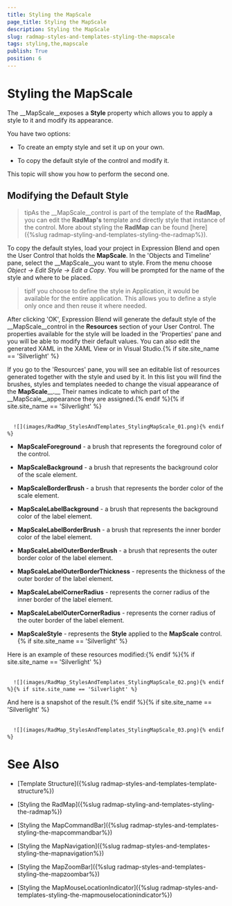 ```yaml
---
title: Styling the MapScale
page_title: Styling the MapScale
description: Styling the MapScale
slug: radmap-styles-and-templates-styling-the-mapscale
tags: styling,the,mapscale
publish: True
position: 6
---
```


# Styling the MapScale



The __MapScale__exposes a __Style__ property which allows you to apply a style to it and modify its appearance.

You have two options:

* To create an empty style and set it up on your own. 

* To copy the default style of the control and modify it.

This topic will show you how to perform the second one.

## Modifying the Default Style

>tipAs the __MapScale__control is part of the template of the __RadMap__, you can edit the __RadMap's__ template and directly style that instance of the control. More about styling the __RadMap__ can be found [here]({%slug radmap-styling-and-templates-styling-the-radmap%}).

To copy the default styles, load your project in Expression Blend and open the User Control that holds the __MapScale__. In the 'Objects and Timeline' pane, select the __MapScale__you want to style. From the menu choose *Object -> Edit Style -> Edit a Copy*. You will be prompted for the name of the style and where to be placed.

>tipIf you choose to define the style in Application, it would be available for the entire application. This allows you to define a style only once and then reuse it where needed.

After clicking 'OK', Expression Blend will generate the default style of the __MapScale__control in the __Resources__ section of your User Control. The properties available for the style will be loaded in the 'Properties' pane and you will be able to modify their default values. You can also edit the generated XAML in the XAML View or in Visual Studio.{% if site.site_name == 'Silverlight' %}

If you go to the 'Resources' pane, you will see an editable list of resources generated together with the style and used by it. In this list you will find the brushes, styles and templates needed to change the visual appearance of the __MapScale____.__ Their names indicate to which part of the __MapScale__appearance they are assigned.{% endif %}{% if site.site_name == 'Silverlight' %}




         
      ![](images/RadMap_StylesAndTemplates_StylingMapScale_01.png){% endif %}

* __MapScaleForeground__ - a brush that represents the foreground color of the control.

* __MapScaleBackground__ - a brush that represents the background color of the scale element.

* __MapScaleBorderBrush__ - a brush that represents the border color of the scale element.

* __MapScaleLabelBackground__ - a brush that represents the background color of the label element.

* __MapScaleLabelBorderBrush__ - a brush that represents the inner border color of the label element.

* __MapScaleLabelOuterBorderBrush__ - a brush that represents the outer border color of the label element.

* __MapScaleLabelOuterBorderThickness__ - represents the thickness of the outer border of the label element.

* __MapScaleLabelCornerRadius__ - represents the corner radius of the inner border of the label element.

* __MapScaleLabelOuterCornerRadius__ - represents the corner radius of the outer border of the label element.

* __MapScaleStyle__ - represents the __Style__ applied to the __MapScale__ control.{% if site.site_name == 'Silverlight' %}

Here is an example of these resources modified:{% endif %}{% if site.site_name == 'Silverlight' %}




         
      ![](images/RadMap_StylesAndTemplates_StylingMapScale_02.png){% endif %}{% if site.site_name == 'Silverlight' %}

And here is a snapshot of the result.{% endif %}{% if site.site_name == 'Silverlight' %}




         
      ![](images/RadMap_StylesAndTemplates_StylingMapScale_03.png){% endif %}

# See Also

 * [Template Structure]({%slug radmap-styles-and-templates-template-structure%})

 * [Styling the RadMap]({%slug radmap-styling-and-templates-styling-the-radmap%})

 * [Styling the MapCommandBar]({%slug radmap-styles-and-templates-styling-the-mapcommandbar%})

 * [Styling the MapNavigation]({%slug radmap-styles-and-templates-styling-the-mapnavigation%})

 * [Styling the MapZoomBar]({%slug radmap-styles-and-templates-styling-the-mapzoombar%})

 * [Styling the MapMouseLocationIndicator]({%slug radmap-styles-and-templates-styling-the-mapmouselocationindicator%})
